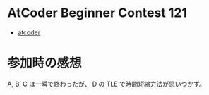# AtCoder Beginner Contest 121

* [atcoder](https://atcoder.jp/contests/abc121)

# 参加時の感想

A, B, C は一瞬で終わったが、 D の TLE で時間短縮方法が思いつかず。

